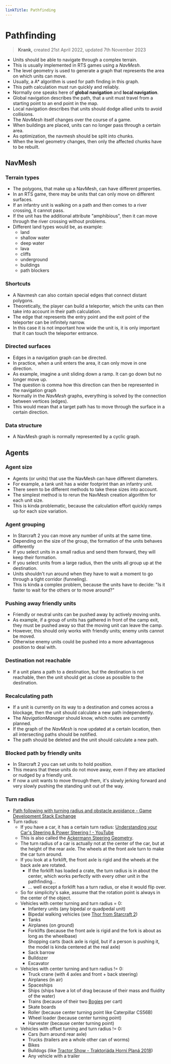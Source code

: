 ```yaml
---
linkTitle: Pathfinding
---
```


# Pathfinding

> **Krank,** created 21st April 2022, updated 7th November 2023

* Units should be able to navigate through a complex terrain.
* This is usually implemented in RTS games using a *NavMesh*.
* The level geometry is used to generate a graph that represents the area on which units can move.
* Usually, a A* algorithm is used for path finding in this graph.
* This path calculation must run quickly and reliably.
* Normally one speaks here of **global navigation** and **local navigation**.
* Global navigation describes the path, that a unit must travel from a starting point to an end point in the map.
* Local navigation describes that units should dodge allied units to avoid collisions.
* The *NavMesh* itself changes over the course of a game.
* When buildings are placed, units can no longer pass through a certain area.
* As optimization, the navmesh should be split into chunks.
* When the level geometry changes, then only the affected chunks have to be rebuilt.


## NavMesh

### Terrain types

* The polygons, that make up a NavMesh, can have different properties.
* In an RTS game, there may be units that can only move on different surfaces.
* If an infantry unit is walking on a path and then comes to a river crossing, it cannot pass.
* If the unit has the additional attribute "amphibious", then it can move through the river crossing without problems.
* Different land types would be, as example: 
  * land
  * shallow water
  * deep water
  * lava
  * cliffs
  * underground
  * buildings
  * path blockers


### Shortcuts

* A Navmesh can also contain special edges that connect distant polygons.
* Theoretically, the player can build a teleporter, which the units can then take into account in their path calculation.
* The edge that represents the entry point and the exit point of the teleporter can be infinitely narrow.
* In this case it is not important how wide the unit is, it is only important that it can touch the teleporter entrance.


### Directed surfaces

* Edges in a navigation graph can be directed.
* In practice, when a unit enters the area, it can only move in one direction.
* As example, imagine a unit sliding down a ramp. It can go down but no longer move up.
* The question is comma how this direction can then be represented in the navigation graph
* Normally in the *NavMesh* graphs, everything is solved by the connection between vertices (edges).
* This would mean that a target path has to move through the surface in a certain direction.


### Data structure

* A NavMesh graph is normally represented by a cyclic graph.


## Agents

### Agent size

* Agents (or units) that use the NavMesh can have different diameters.
* For example, a tank unit has a wider footprint than an infantry unit.
* There seem to be different methods to take these sizes into account.
* The simplest method is to rerun the NavMesh creation algorithm for each unit size.
* This is kinda problematic, because the calculation effort quickly ramps up for each size variation.


### Agent grouping

* In Starcraft 2 you can move any number of units at the same time.
* Depending on the size of the group, the formation of the units behaves differently
* If you select units in a small radius and send them forward, they will keep their formation.
* If you select units from a large radius, then the units all group up at the destination.
* Units shouldn't run around when they have to wait a moment to go through a tight corridor (funneling).
* This is kinda a complex problem, because the units have to decide: 
  "Is it faster to wait for the others or to move around?"


### Pushing away friendly units

* Friendly or neutral units can be pushed away by actively moving units.
* As example, if a group of units has gathered in front of the camp exit, they must be pushed away so that the moving unit can leave the camp.
* However, this should only works with friendly units; enemy units cannot be moved.
* Otherwise enemy units could be pushed into a more advantageous position to deal with.


### Destination not reachable

* If a unit plans a path to a destination, but the destination is not reachable, then the unit should get as close as possible to the destination.


### Recalculating path

* If a unit is currently on its way to a destination and comes across a blockage, then the unit should calculate a new path independently.
* The *NavigationManager* should know, which routes are currently planned.
* If the graph of the *NavMesh* is now updated at a certain location, then all intersecting paths should be notified.
* The path should be deleted and the unit should calculate a new path.


### Blocked path by friendly units

* In Starcraft 2 you can set units to hold position.
* This means that these units do not move away, even if they are attacked or nudged by a friendly unit.
* If now a unit wants to move through them, it's slowly jerking forward and very slowly pushing the standing unit out of the way.


### Turn radius

* [Path following with turning radius and obstacle avoidance - Game Development Stack Exchange](https://gamedev.stackexchange.com/questions/188046/path-following-with-turning-radius-and-obstacle-avoidance)
* Turn radius:
  * If you have a car, it has a certain turn radius: [Understanding your Car's Steering & Power Steering ! - YouTube](https://www.youtube.com/watch?v=em1O8mz7sF0)
  * This is also called the [Ackermann Steering Geometry](https://en.wikipedia.org/wiki/Ackermann_steering_geometry).
  * The turn radius of a car is actually not at the center of the car, but at the height of the rear axle. The wheels at the front axle turn to make the car turn around.
  * If you look at a forklift, the front axle is rigid and the wheels at the back axle are rotated.
    * If the forklift has loaded a crate, the turn radius is in about the center, which works perfectly with every other unit in the pathfinding...
    * ... well except a forklift has a turn radius, or else it would flip over.
  * So for simplicity's sake, assume that the rotation point is always in the center of the object.
  * Vehicles with center turning and turn radius = 0:
    * Infantery units (any bipedal or quadpedal unit)
    * Bipedal walking vehicles (see [Thor from Starcraft 2](https://liquipedia.net/starcraft2/Thor_(Legacy_of_the_Void)))
    * Tanks
    * Airplanes (on ground)
    * Forklifts (because the front axle is rigid and the fork is about as long as the wheelbase)
    * Shopping carts (back axle is rigid, but if a person is pushing it, the model is kinda centered at the real axle)
    * Sack barrow
    * Bulldozer
    * Excavator
  * Vehicles with center turning and turn radius != 0:
    * Truck crane (with 4 axles and front + back steering)
    * Airplanes (in air)
    * Spaceships
    * Ships (ships have a lot of drag because of their mass and fluidity of the water)
    * Trains (because of their two [Bogies](https://en.wikipedia.org/wiki/Bogie) per cart)
    * Skate boards
    * Roller (because center turning point like Caterpillar CS56B)
    * Wheel loader (because center turning point)
    * Harvester (because center turning point)
  * Vehicles with offset turning and turn radius != 0:
    * Cars (turn around rear axle)
    * Trucks (trailers are a whole other can of worms)
    * Bikes
    * Bulldogs (like [Tractor Show - Traktoriáda Horní Planá 2018](https://www.youtube.com/watch?v=DP59jSKJoGk))
    * Any vehicle with a trailer
